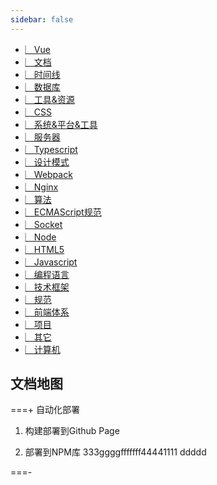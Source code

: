 ```yaml
---
sidebar: false
---
```


<div class="root-children block-main">

- [︳Vue](/vue/)
- [︳文档](/docs)
- [︳时间线](/timeline)
- [︳数据库](/database/)
- [︳工具&资源](/tools/)
- [︳CSS](/css/)
- [︳系统&平台&工具](/system/)
- [︳服务器](/server)
- [︳Typescript](/typescript)
- [︳设计模式](/designPattern)
- [︳Webpack](/webpack)
- [︳Nginx](/nginx)
- [︳算法](/algorithm)
- [︳ECMAScript规范](/ecma)
- [︳Socket](/socket)
- [︳Node](/node/)
- [︳HTML5](/html5)
- [︳Javascript](/javascript/)
- [︳编程语言](/programmingLanguage/)
- [︳技术框架](/framework/)
- [︳规范](/biaozhun/)
- [︳前端体系](/frontend/)
- [︳项目](/projects)
- [︳其它](/other)
- [︳计算机](/computer/)

</div>

## 文档地图

===+
自动化部署
1. 构建部署到Github Page

2. 部署到NPM库
333ggggfffffff44441111
            ddddd

===-